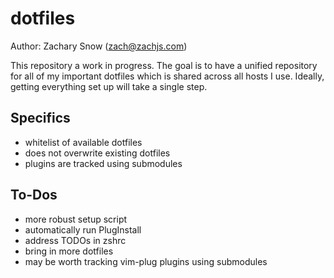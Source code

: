 # dotfiles

Author: Zachary Snow (zach@zachjs.com)

This repository a work in progress. The goal is to have a unified repository for
all of my important dotfiles which is shared across all hosts I use. Ideally,
getting everything set up will take a single step.

## Specifics
- whitelist of available dotfiles
- does not overwrite existing dotfiles
- plugins are tracked using submodules

## To-Dos
- more robust setup script
- automatically run PlugInstall
- address TODOs in zshrc
- bring in more dotfiles
- may be worth tracking vim-plug plugins using submodules
